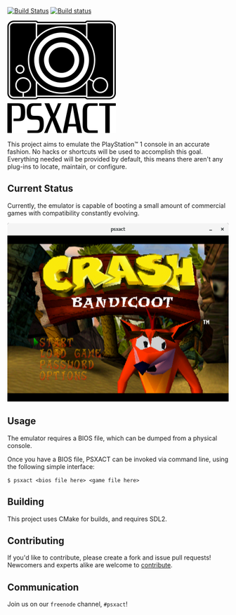 [![Build Status](https://travis-ci.org/psxact/psxact.svg?branch=develop)](https://travis-ci.org/psxact/psxact)
[![Build status](https://ci.appveyor.com/api/projects/status/drk4b45g4pyij3ij?svg=true)](https://ci.appveyor.com/project/adam-becker/psxact)

![Logo](images/logo.png)

This project aims to emulate the PlayStation&trade; 1 console in an accurate
fashion. No hacks or shortcuts will be used to accomplish this goal. Everything
needed will be provided by default, this means there aren't any plug-ins to
locate, maintain, or configure.

## Current Status

Currently, the emulator is capable of booting a small amount of commercial
games with compatibility constantly evolving.

![Current status](images/current.png)

## Usage

The emulator requires a BIOS file, which can be dumped from a physical console.

Once you have a BIOS file, PSXACT can be invoked via command line, using the
following simple interface:

```
$ psxact <bios file here> <game file here>
```

## Building

This project uses CMake for builds, and requires SDL2.

## Contributing

If you'd like to contribute, please create a fork and issue pull requests!
Newcomers and experts alike are welcome to [contribute](.github/CONTRIBUTING.md).

## Communication

Join us on our `freenode` channel, `#psxact`!
